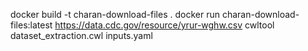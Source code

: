 docker build -t charan-download-files .
docker run charan-download-files:latest https://data.cdc.gov/resource/yrur-wghw.csv
cwltool dataset_extraction.cwl inputs.yaml




